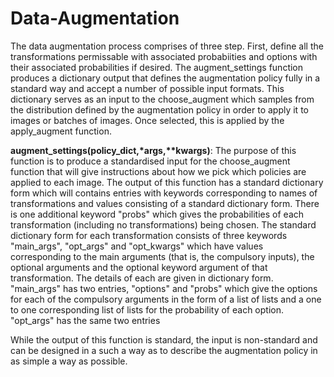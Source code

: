 # Data-Augmentation

The data augmentation process comprises of three step. First, define all the transformations permissable with associated probabiities and options with their associated probabilities if desired. The augment_settings function produces a dictionary output that defines the augmentation policy fully in a standard way and accept a number of possible input formats. This dictionary serves as an input to the choose_augment which samples from the distribution defined by the augmentation policy in order to apply it to images or batches of images. Once selected, this is applied by the apply_augment function.

__augment_settings(policy_dict,\*args,\*\*kwargs)__: The purpose of this function is to produce a standardised input for the choose_augment function that will give instructions about how we pick which policies are applied to each image. The output of this function has a standard dictionary form which will contains entries with keywords corresponding to names of transformations and values consisting of a standard dictionary form. There is one additional keyword "probs" which gives the probabilities of each transformation (including no transformations) being chosen. The standard dictionary form for each transformation consists of three keywords "main_args", "opt_args" and "opt_kwargs" which have values corresponding to the main arguments (that is, the compulsory inputs), the optional arguments and the optional keyword argument of that transformation. The details of each are given in dictionary form. "main_args" has two entries, "options" and "probs" which give the options for each of the compulsory arguments in the form of a list of lists and a one to one corresponding list of lists for the probability of each option. "opt_args" has the same two entries

While the output of this function is standard, the input is non-standard and can be designed in a such a way as to describe the augmentation policy in as simple a way as possible. 
